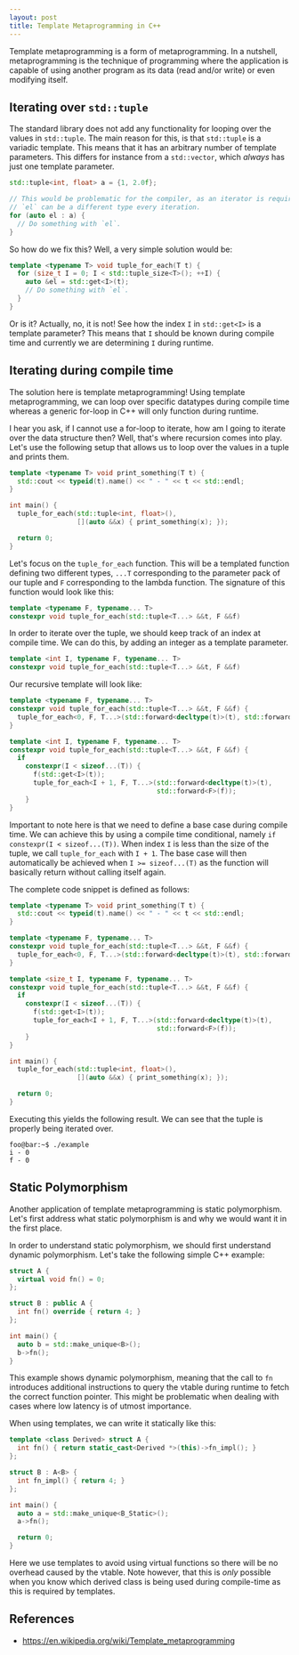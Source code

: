 ```yaml
---
layout: post
title: Template Metaprogramming in C++
---
```


Template metaprogramming is a form of metaprogramming. In a nutshell, metaprogramming is the technique of programming where the application is capable of using another program as its data (read and/or write) or even modifying itself.

## Iterating over `std::tuple`
The standard library does not add any functionality for looping over the values in `std::tuple`. The main reason for this, is that `std::tuple` is a variadic template. This means that it has an arbitrary number of template parameters. This differs for instance from a `std::vector`, which *always* has just one template parameter.

```cpp
std::tuple<int, float> a = {1, 2.0f};

// This would be problematic for the compiler, as an iterator is required, but
// `el` can be a different type every iteration.
for (auto el : a) {
  // Do something with `el`.
}
```

So how do we fix this? Well, a very simple solution would be:

```cpp
template <typename T> void tuple_for_each(T t) {
  for (size_t I = 0; I < std::tuple_size<T>(); ++I) {
    auto &el = std::get<I>(t);
    // Do something with `el`.
  }
}
```

Or is it? Actually, no, it is not! See how the index `I` in `std::get<I>` is a template parameter? This means that `I` should be known during compile time and currently we are determining `I` during runtime.

## Iterating during compile time
The solution here is template metaprogramming! Using template metaprogramming, we can loop over specific datatypes during compile time whereas a generic for-loop in C++ will only function during runtime.

I hear you ask, if I cannot use a for-loop to iterate, how am I going to iterate over the data structure then? Well, that's where recursion comes into play. Let's use the following setup that allows us to loop over the values in a tuple and prints them.

```cpp
template <typename T> void print_something(T t) {
  std::cout << typeid(t).name() << " - " << t << std::endl;
}

int main() {
  tuple_for_each(std::tuple<int, float>(),
                 [](auto &&x) { print_something(x); });

  return 0;
}
```

Let's focus on the `tuple_for_each` function. This will be a templated function defining two different types, `...T` corresponding to the parameter pack of our tuple and `F` corresponding to the lambda function. The signature of this function would look like this:

```cpp
template <typename F, typename... T>
constexpr void tuple_for_each(std::tuple<T...> &&t, F &&f)
```

In order to iterate over the tuple, we should keep track of an index at compile time. We can do this, by adding an integer as a template parameter.

```cpp
template <int I, typename F, typename... T>
constexpr void tuple_for_each(std::tuple<T...> &&t, F &&f)
```

Our recursive template will look like:

```cpp
template <typename F, typename... T>
constexpr void tuple_for_each(std::tuple<T...> &&t, F &&f) {
  tuple_for_each<0, F, T...>(std::forward<decltype(t)>(t), std::forward<F>(f));
}

template <int I, typename F, typename... T>
constexpr void tuple_for_each(std::tuple<T...> &&t, F &&f) {
  if
    constexpr(I < sizeof...(T)) {
      f(std::get<I>(t));
      tuple_for_each<I + 1, F, T...>(std::forward<decltype(t)>(t),
                                     std::forward<F>(f));
    }
}
```
Important to note here is that we need to define a base case during compile time. We can achieve this by using a compile time conditional, namely `if constexpr(I < sizeof...(T))`. When index `I` is less than the size of the tuple, we call `tuple_for_each` with `I + 1`. The base case will then automatically be achieved when `I >= sizeof...(T)` as the function will basically return without calling itself again.

The complete code snippet is defined as follows:
```cpp
template <typename T> void print_something(T t) {
  std::cout << typeid(t).name() << " - " << t << std::endl;
}

template <typename F, typename... T>
constexpr void tuple_for_each(std::tuple<T...> &&t, F &&f) {
  tuple_for_each<0, F, T...>(std::forward<decltype(t)>(t), std::forward<F>(f));
}

template <size_t I, typename F, typename... T>
constexpr void tuple_for_each(std::tuple<T...> &&t, F &&f) {
  if
    constexpr(I < sizeof...(T)) {
      f(std::get<I>(t));
      tuple_for_each<I + 1, F, T...>(std::forward<decltype(t)>(t),
                                     std::forward<F>(f));
    }
}

int main() {
  tuple_for_each(std::tuple<int, float>(),
                 [](auto &&x) { print_something(x); });

  return 0;
}
```
Executing this yields the following result. We can see that the tuple is properly being iterated over.
```console
foo@bar:~$ ./example
i - 0
f - 0
```

## Static Polymorphism
Another application of template metaprogramming is static polymorphism. Let's first address what static polymorphism is and why we would want it in the first place.

In order to understand static polymorphism, we should first understand dynamic polymorphism. Let's take the following simple C++ example:

```cpp
struct A {
  virtual void fn() = 0;
};

struct B : public A {
  int fn() override { return 4; }
};

int main() {
  auto b = std::make_unique<B>();
  b->fn();
}
```
This example shows dynamic polymorphism, meaning that the call to `fn` introduces additional instructions to query the vtable during runtime to fetch the correct function pointer. This might be problematic when dealing with cases where low latency is of utmost importance.

When using templates, we can write it statically like this:
```cpp
template <class Derived> struct A {
  int fn() { return static_cast<Derived *>(this)->fn_impl(); }
};

struct B : A<B> {
  int fn_impl() { return 4; }
};

int main() {
  auto a = std::make_unique<B_Static>();
  a->fn();

  return 0;
}
```
Here we use templates to avoid using virtual functions so there will be no overhead caused by the vtable. Note however, that this is *only* possible when you know which derived class is being used during compile-time as this is required by templates.

## References
- https://en.wikipedia.org/wiki/Template_metaprogramming